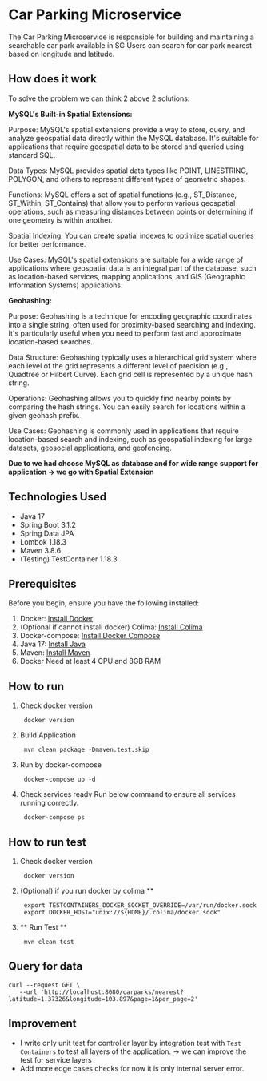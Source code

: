 #  Car Parking Microservice

The Car Parking Microservice is responsible for building and maintaining a searchable car park available in SG
Users can search for car park nearest based on longitude and latitude.

## How does it work

To solve the problem we can think 2 above 2 solutions:

**MySQL's Built-in Spatial Extensions:**

Purpose: MySQL's spatial extensions provide a way to store, query, and analyze geospatial data directly within the MySQL database. It's suitable for applications that require geospatial data to be stored and queried using standard SQL.

Data Types: MySQL provides spatial data types like POINT, LINESTRING, POLYGON, and others to represent different types of geometric shapes.

Functions: MySQL offers a set of spatial functions (e.g., ST_Distance, ST_Within, ST_Contains) that allow you to perform various geospatial operations, such as measuring distances between points or determining if one geometry is within another.

Spatial Indexing: You can create spatial indexes to optimize spatial queries for better performance.

Use Cases: MySQL's spatial extensions are suitable for a wide range of applications where geospatial data is an integral part of the database, such as location-based services, mapping applications, and GIS (Geographic Information Systems) applications.

**Geohashing:**

Purpose: Geohashing is a technique for encoding geographic coordinates into a single string, often used for proximity-based searching and indexing. It's particularly useful when you need to perform fast and approximate location-based searches.

Data Structure: Geohashing typically uses a hierarchical grid system where each level of the grid represents a different level of precision (e.g., Quadtree or Hilbert Curve). Each grid cell is represented by a unique hash string.

Operations: Geohashing allows you to quickly find nearby points by comparing the hash strings. You can easily search for locations within a given geohash prefix.

Use Cases: Geohashing is commonly used in applications that require location-based search and indexing, such as geospatial indexing for large datasets, geosocial applications, and geofencing.

**Due to we had choose MySQL as database and for wide range support for application -> we go with Spatial Extension**

## Technologies Used

- Java 17
- Spring Boot 3.1.2
- Spring Data JPA
- Lombok 1.18.3
- Maven 3.8.6
- (Testing) TestContainer 1.18.3

## Prerequisites

Before you begin, ensure you have the following installed:

1. Docker: [Install Docker](https://docs.docker.com/get-docker/)
2. (Optional if cannot install docker) Colima: [Install Colima](https://github.com/abiosoft/colima)
3. Docker-compose: [Install Docker Compose](https://docs.docker.com/compose/install/)
4. Java 17: [Install Java](https://www.oracle.com/java/technologies/javase/jdk17-archive-downloads.html)
5. Maven: [Install Maven](https://maven.apache.org/download.cgi)
6. Docker Need at least 4 CPU and 8GB RAM

## How to run

1. Check docker version
   ```
    docker version
2. Build Application
   ```
    mvn clean package -Dmaven.test.skip 
   
3. Run by docker-compose
   ```
    docker-compose up -d
4. Check services ready
   Run below command to ensure all services running correctly.
   ```
    docker-compose ps

## How to run test

1. Check docker version
   ``` 
    docker version
2. (Optional) if you run docker by colima **
    ```
     export TESTCONTAINERS_DOCKER_SOCKET_OVERRIDE=/var/run/docker.sock 
     export DOCKER_HOST="unix://${HOME}/.colima/docker.sock"
3. ** Run Test **
    ```
     mvn clean test

## Query for data
   ```
   curl --request GET \
      --url 'http://localhost:8080/carparks/nearest?latitude=1.37326&longitude=103.897&page=1&per_page=2'
   ```
##  Improvement
   - I write only unit test for controller layer by integration test with `Test Containers` to test all layers of the application.
     -> we can improve the test for service layers
   - Add more edge cases checks for now it is only internal server error.